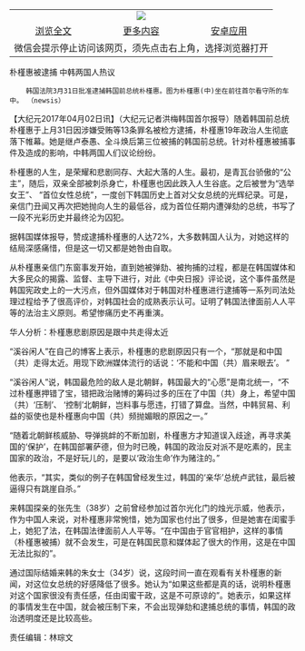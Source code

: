 

<table>
  <tr>
    <td align="center" colspan="3">
      <a href="https://github.com/ogate/ogate/blob/master/README.md"><img src="https://cloud.githubusercontent.com/assets/11880933/13434984/f430fae2-e012-11e5-814f-c2df1e82b247.jpg"/></a>
    </td>
  </tr>
  <tr>
    <td align="center">
      <a href="https://s3.ap-south-1.amazonaws.com/ogatem/oGate.htm?c815764&from=oNote">浏览全文</a>
    </td>
    <td align="center">
      <a href="https://s3.ap-south-1.amazonaws.com/ogatem/oGate.htm?from=oNote">更多内容</a>
    </td>
    <td align="center">
      <a href="https://raw.githubusercontent.com/ogate/up/master/ogate.apk">安卓应用</a>
    </td>
  </tr>
  <tr>
    <td align="center" colspan="3">
      微信会提示停止访问该网页，须先点击右上角，选择浏览器打开
    </td>
  </tr>
</table>    



朴槿惠被逮捕 中韩两国人热议






        韩国法院3月31日批准逮捕韩国前总统朴槿惠。图为朴槿惠(中)坐在前往首尔看守所的车中。 （newsis）




【大纪元2017年04月02日讯】（大纪元记者洪梅韩国首尔报导）随着韩国前总统朴槿惠于上月31日因涉嫌受贿等13条罪名被检方逮捕，朴槿惠19年政治人生彻底落下帷幕。她是继卢泰愚、全斗焕后第三位被捕的韩国前总统。针对朴槿惠被捕事件及造成的影响，中韩两国人们议论纷纷。


朴槿惠的人生，是荣耀和悲剧同存、大起大落的人生。最初，是青瓦台骄傲的“公主”，随后，双亲全部被刺杀身亡，朴槿惠也因此跌入人生谷底。之后被誉为“选举女王”、 “首位女性总统”，一度创下韩国历史上首对父女总统的光辉纪录。可是，亲信门丑闻又再次把她抛向人生的最低谷，成为首位任期内遭弹劾的总统，书写了一段不光彩历史并最终沦为囚犯。


据韩国媒体报导，赞成逮捕朴槿惠的人达72%，大多数韩国人认为，对她这样的结局深感痛惜，但是这一切又都是她咎由自取。


从朴槿惠亲信门东窗事发开始，直到她被弹劾、被拘捕的过程，都是在韩国媒体和大多民众的揭露、监督、主导下进行，对此《中央日报》评论说，这个事件虽然是韩国宪政史上的一大污点，但外国媒体对于韩国对朴槿惠进行逮捕等一系列司法处理过程给予了很高评价，对韩国社会的成熟表示认可。证明了韩国法律面前人人平等的法治主义原则。希望惨痛历史不再重演。


华人分析：朴槿惠悲剧原因是跟中共走得太近


“溪谷闲人”在自己的博客上表示，朴槿惠的悲剧原因只有一个，“那就是和中国（共）走得太近。用现下欧洲媒体流行的话说：‘不能和中国（共）眉来眼去’。 ”


“溪谷闲人”说，韩国最危险的敌人是北朝鲜，韩国最大的“心愿”是南北统一，“不过朴槿惠押错了宝，错把政治赌博的筹码过多的压在了中国（共）身上，希望中国（共）‘压制’、 ‘控制’北朝鲜，岂料事与愿违，打错了算盘。当然，中韩贸易、利益的驱使也是朴槿惠向中国（共）频抛媚眼的原因之一。”


“随着北朝鲜核威胁、导弹挑衅的不断加剧，朴槿惠方才知道误入歧途，再寻求美国的‘保护’，在韩国部署萨德，但为时已晚，韩国的政治反对派不是吃素的，民主国家的政治，不是好玩儿的，是要以‘政治生命’作为赌注的。”


他表示，“其实，类似的例子在韩国曾经发生过，韩国的‘亲华’总统卢武铉，最后被逼得只有跳崖自杀。”


来韩国探亲的张先生（38岁）之前曾经参加过首尔光化门的烛光示威，他表示，作为中国人来说，对朴槿惠非常惋惜，她为国家也付出了很多，但是她害在闺蜜手上，她犯了法，在韩国法律面前人人平等。“在中国由于官官相护，这样的事情（朴槿惠被捕）就不会发生，可是在韩国民意和媒体起了很大的作用，这是在中国无法比拟的”。


通过国际结婚来韩的朱女士（34岁）说，这段时间一直在观看有关朴槿惠的新闻，对这位女总统的好感降低了很多。她认为“如果这些都是真的话，说明朴槿惠对这个国家很没有责任感，任由闺蜜干政，这是不可原谅的”。她表示，如果这样的事情发生在中国，就会被压制下来，不会出现弹劾和逮捕总统的事情，韩国的政治透明度还是比较高些。


责任编辑：林琮文




